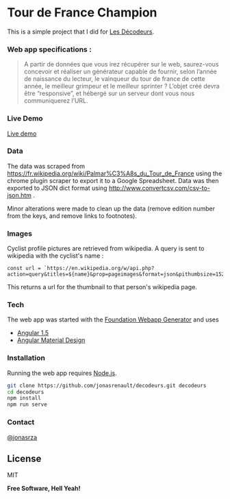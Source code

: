 # Tour de France Champion

This is a simple project that I did for [Les Décodeurs][decodeurs].

### Web app specifications :

> A partir de données que vous irez récupérer sur le web, saurez-vous concevoir et réaliser un générateur capable de fournir, selon l’année de naissance du lecteur, le vainqueur du tour de france de cette année, le meilleur grimpeur et le meilleur sprinter ? L’objet créé devra être “responsive”, et hébergé sur un serveur dont vous nous communiquerez l’URL. 

### Live Demo

[Live demo](https://jonasrenault.github.io/decodeurs)

### Data

The data was scraped from https://fr.wikipedia.org/wiki/Palmar%C3%A8s_du_Tour_de_France using the chrome plugin scraper to export it to a Google Spreadsheet. Data was then exported to JSON dict format using http://www.convertcsv.com/csv-to-json.htm .

Minor alterations were made to clean up the data (remove edition number from the keys, and remove links to footnotes).

### Images

Cyclist profile pictures are retrieved from wikipedia. A query is sent to wikipedia with the cyclist's name :

```
const url = `https://en.wikipedia.org/w/api.php?action=query&titles=${name}&prop=pageimages&format=json&pithumbsize=152&callback=JSON_CALLBACK`;
```

This returns a url for the thumbnail to that person's wikipedia page.

### Tech

The web app was started with the [Foundation Webapp Generator][Foundation] and uses

* [Angular 1.5][Angular]
* [Angular Material Design][Material]
 
### Installation

Running the web app requires [Node.js](https://nodejs.org/).

```sh
git clone https://github.com/jonasrenault/decodeurs.git decodeurs
cd decodeurs
npm install
npm run serve
```

### Contact

[@jonasrza]

License
----

MIT


**Free Software, Hell Yeah!**





   [decodeurs]: <http://www.lemonde.fr/les-decodeurs/>
   [@jonasrza]: <https://twitter.com/jonasrza>
   [Angular]: <http://angularjs.org>
   [Material]: <https://material.angularjs.org/latest/>
   [Foundation]: <https://github.com/FountainJS/generator-fountain-webapp>

